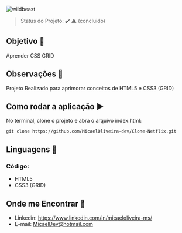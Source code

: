 ![wildbeast](https://user-images.githubusercontent.com/72334759/127564588-64233cd2-a569-49c8-9b6b-49ab6b408a27.jpg)

> Status do Projeto: :heavy_check_mark: :warning: (concluido)

## Objetivo :dart:

<p align="justify">
   Aprender CSS GRID  
</p>

## Observações 🔭
<p>Projeto Realizado para aprimorar conceitos de HTML5 e CSS3 (GRID)</p>

## Como rodar a aplicação :arrow_forward:
No terminal, clone o projeto e abra o arquivo index.html: 

```
git clone https://github.com/MicaelOliveira-dev/Clone-Netflix.git
```
 
## Linguagens 🚀 
### Código:
- HTML5
- CSS3 (GRID)


## Onde me Encontrar 📌
- Linkedin: https://www.linkedin.com/in/micaeloliveira-ms/
- E-mail: MicaelDev@hotmail.com


